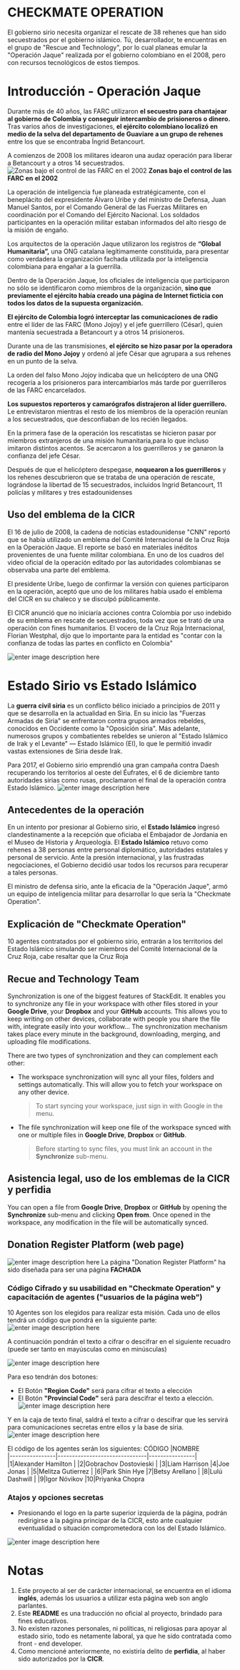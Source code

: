#   CHECKMATE OPERATION

El gobierno sirio necesita organizar el rescate de 38 rehenes que han sido secuestrados por el gobierno islámico. Tú, desarrollador, te encuentras en el grupo de "Rescue and Technology", por lo cual planeas emular la "Operación Jaque" realizada por el gobierno colombiano en el 2008, pero con recursos tecnológicos de estos tiempos.

# Introducción - Operación Jaque

Durante más de 40 años, las FARC utilizaron **el secuestro para chantajear al gobierno de Colombia y conseguir intercambio de prisioneros o dinero.**
Tras varios años de investigaciones,  **el ejército colombiano localizó en medio de la selva del departamento de Guaviare a un grupo de rehenes**  entre los que se encontraba Íngrid Betancourt.

A comienzos de 2008 los militares idearon una audaz operación para liberar a Betancourt y a otros 14 secuestrados.![Zonas bajo el control de las FARC en el 2002](https://static.univision.com/especiales/noticias/infografias/2018/operacion-jaque/imgs/mapa-colombia/mapa-colombia-escritorio.png)
                   **Zonas bajo el control de las FARC en el 2002** 

La operación de inteligencia fue planeada estratégicamente, con el beneplácito del expresidente Álvaro Uribe y del ministro de Defensa, Juan Manuel Santos, por el Comando General de las Fuerzas Militares en coordinación por el Comando del Ejército Nacional. Los soldados participantes en la operación militar estaban informados del alto riesgo de la misión de engaño.

Los arquitectos de la operación Jaque utilizaron los registros de **“Global Humanitaria”,** una ONG catalana legítimamente constituida, para presentar como verdadera la organización fachada utilizada por la inteligencia colombiana para engañar a la guerrilla.  
  
Dentro de la Operación Jaque, los oficiales de inteligencia que participaron no sólo se identificaron como miembros de la organización, **sino que previamente el ejército había creado una página de Internet ficticia con todos los datos de la supuesta organización.** 

**El ejército de Colombia logró interceptar las comunicaciones de radio**  entre el líder de las FARC (Mono Jojoy) y el jefe guerrillero (César), quien mantenía secuestrada a Betancourt y a otros 14 prisioneros.

Durante una de las transmisiones,  **el ejército se hizo pasar por la operadora de radio del Mono Jojoy**  y ordenó al jefe César que agrupara a sus rehenes en un punto de la selva.

La orden del falso Mono Jojoy indicaba que un helicóptero de una ONG recogería a los prisioneros para intercambiarlos más tarde por guerrilleros de las FARC encarcelados.

**Los supuestos reporteros y camarógrafos distrajeron al líder guerrillero.** Le entrevistaron mientras el resto de los miembros de la operación reunían a los secuestrados, que desconfiaban de los recién llegados.

En la primera fase de la operación los rescatistas se hicieron pasar por miembros extranjeros de una misión humanitaria,para lo que incluso imitaron distintos acentos. Se acercaron a los guerrilleros y se ganaron la confianza del jefe César.

Después de que el helicóptero despegase, **noquearon a los guerrilleros** y los rehenes descubrieron que se trataba de una operación de rescate, lográndose la libertad de 15 secuestrados, incluidos Ingrid Betancourt, 11 policías y militares y tres estadounidenses

## Uso del emblema de la CICR

El 16 de julio de 2008, la cadena de noticias estadounidense "CNN" reportó que se había utilizado un emblema del Comité Internacional de la  Cruz Roja en la Operación Jaque. El reporte se basó en materiales inéditos provenientes de una fuente militar colombiana. En uno de los cuadros del video oficial de la operación editado por las autoridades colombianas se observaba una parte del emblema.

El presidente Uribe, luego de confirmar la versión con quienes participaron en la operación, aceptó que uno de los militares había usado el emblema del CICR en su chaleco y se disculpó públicamente.

El CICR anunció que no iniciaría acciones contra Colombia por uso indebido de su emblema en rescate de secuestrados, toda vez que se trató de una operación con fines humanitarios. El vocero de la Cruz Roja Internacional, Florian Westphal, dijo que lo importante para la entidad es "contar con la confianza de todas las partes en conflicto en Colombia"

![enter image description here](https://e00-elmundo.uecdn.es/elmundo/imagenes/2008/08/06/1218047625_0.jpg)

# Estado Sirio vs Estado Islámico

La **guerra** **civil siria** es un conflicto bélico iniciado a principios de 2011 y que se desarrolla en la actualidad en Siria. En su inicio las "Fuerzas Armadas de Siria" se enfrentaron contra grupos armados rebeldes, conocidos en Occidente como la  "Oposición siria". Más adelante, numerosos grupos y combatientes rebeldes se unieron al  "Estado Islámico de Irak y el Levante" — Estado Islámico (EI), lo que le permitió invadir vastas extensiones de Siria desde Irak.

Para 2017, el Gobierno sirio emprendió una gran campaña contra Daesh recuperando los territorios al oeste del Éufrates, el 6 de diciembre tanto autoridades sirias como rusas, proclamaron el final de la operación contra Estado Islámico.
![enter image description here](https://estaticos.elperiodico.com/resources/jpg/0/2/1327781649820.jpg)
## Antecedentes de la operación

En un intento por presionar al Gobierno sirio, el **Estado Islámico** ingresó clandestinamente a la recepción que oficiaba el Embajador de Jordania en el Museo de Historia y Arqueología. El **Estado Islámico** retuvo como rehenes a 38 personas entre personal diplomático, autoridades estatales y personal de servicio. Ante la presión internacional, y las frustradas negociaciones, el Gobierno decidió usar todos los recursos para recuperar a tales personas.

El ministro de defensa sirio, ante la eficacia de la "Operación Jaque", armó un equipo de inteligencia militar para desarrollar lo que sería la "Checkmate Operation".

## Explicación de "Checkmate Operation"

10 agentes contratados por el gobierno sirio, entrarán a los territorios del Estado Islámico simulando ser miembros del Comité Internacional de la Cruz Roja, cabe resaltar que la Cruz Roja 

## Recue and Technology Team

Synchronization is one of the biggest features of StackEdit. It enables you to synchronize any file in your workspace with other files stored in your **Google Drive**, your **Dropbox** and your **GitHub** accounts. This allows you to keep writing on other devices, collaborate with people you share the file with, integrate easily into your workflow... The synchronization mechanism takes place every minute in the background, downloading, merging, and uploading file modifications.

There are two types of synchronization and they can complement each other:

- The workspace synchronization will sync all your files, folders and settings automatically. This will allow you to fetch your workspace on any other device.
	> To start syncing your workspace, just sign in with Google in the menu.

- The file synchronization will keep one file of the workspace synced with one or multiple files in **Google Drive**, **Dropbox** or **GitHub**.
	> Before starting to sync files, you must link an account in the **Synchronize** sub-menu.

## Asistencia legal, uso de los emblemas de la CICR y perfidia

You can open a file from **Google Drive**, **Dropbox** or **GitHub** by opening the **Synchronize** sub-menu and clicking **Open from**. Once opened in the workspace, any modification in the file will be automatically synced.

## Donation Register Platform (web page)

![enter image description here](http://i68.tinypic.com/30wkw7n.png)
La página "Donation Register Platform" ha sido diseñada para ser una página **FACHADA**



### Código Cifrado y su usabilidad en  "Checkmate Operation" y capacitación de agentes ("usuarios de la página web")

10 Agentes son los elegidos para realizar esta misión. Cada uno de ellos tendrá un código que pondrá en la siguiente parte:
![enter image description here](http://i66.tinypic.com/2q85vzp.png)

A continuación pondrán el texto a cifrar o descifrar en el siguiente recuadro (puede ser tanto en mayúsculas como en minúsculas)

![enter image description here](http://i64.tinypic.com/a15ksg.jpg)

Para eso tendrán dos botones:

 - El Botón **"Region Code"** será para cifrar el texto a elección
 - El Botón **"Provincial Code"** será para descifrar el texto a elección.
 ![enter image description here](http://i66.tinypic.com/6nytfa.png)

Y en la caja de texto final, saldrá el texto a cifrar o descifrar que les servirá para comunicaciones secretas entre ellos y la base de siria.
![enter image description here](http://i65.tinypic.com/2l5ez9.png)

El código de los agentes serán los siguientes:
 CÓDIGO        |NOMBRE                          
|----------------|-------------------------------|----------------|
|1|Alexander Hamilton         |
|2|Gobrachov Dostovieski          |
|3|Liam Harrison
|4|Joe Jonas        |
|5|Melitza Gutierrez        |
|6|Park Shin Hye
|7|Betsy Arellano |
|8|Lulú Dashwill        |
|9|Igor Nóvikov
|10|Priyanka Chopra


### Atajos y opciones secretas

 - Presionando el logo en la parte superior izquierda de la página, podrán redirigirse a la página principar de la CICR, esto ante cualquier eventualidad o situación comprometedora con los del Estado Islámico.

![enter image description here](http://i68.tinypic.com/fuax5j.jpg)
# Notas

 1. Este proyecto al ser de carácter internacional, se encuentra en el idioma **inglés**, además  los usuarios a utilizar esta página web son anglo parlantes.
 3. Este **README** es una traducción no oficial al proyecto, brindado para fines educativos.
 4. No existen razones personales, ni políticas, ni religiosas para apoyar al estado sirio, todo es netamente laboral, ya que he sido contratada como front - end developer.
 5. Como mencioné anteriormente, no existiría delito de **perfidia**, al haber sido autorizados por la **CICR**.